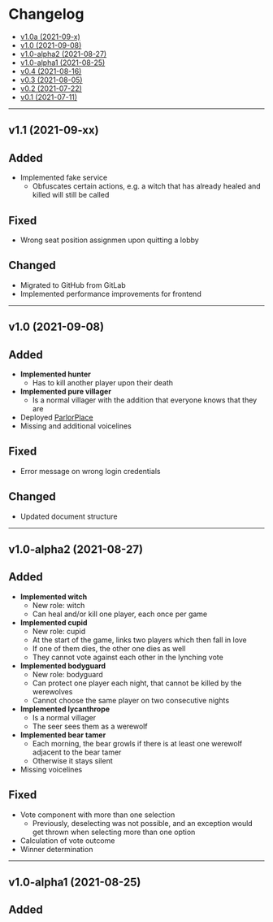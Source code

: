 # Changelog

- [v1.0a (2021-09-x)](#v1.0a)
- [v1.0 (2021-09-08)](#v1.0)
- [v1.0-alpha2 (2021-08-27)](#v1.0-alpha2)
- [v1.0-alpha1 (2021-08-25)](#v1.0-alpha1)
- [v0.4 (2021-08-16)](#v0.4)
- [v0.3 (2021-08-05)](#v0.3)
- [v0.2 (2021-07-22)](#v0.2)
- [v0.1 (2021-07-11)](#v0.1)

---

## v1.1 (2021-09-xx)
<a name="v1.0a"></a>

## Added

- Implemented fake service
  - Obfuscates certain actions, e.g. a witch that has already healed and killed will still be called

## Fixed

- Wrong seat position assignmen upon quitting a lobby

## Changed

- Migrated to GitHub from GitLab
- Implemented performance improvements for frontend

---

## v1.0 (2021-09-08)
<a name="v1.0"></a>

## Added

- **Implemented hunter**
  - Has to kill another player upon their death
- **Implemented pure villager**
  - Is a normal villager with the addition that everyone knows that they are
- Deployed [ParlorPlace](https://parlorplace.fschoen.com)
- Missing and additional voicelines

## Fixed

- Error message on wrong login credentials

## Changed

- Updated document structure

---

## v1.0-alpha2 (2021-08-27)
<a name="v1.0-alpha2"></a>

## Added

- **Implemented witch**
  - New role: witch
  - Can heal and/or kill one player, each once per game
- **Implemented cupid**
  - New role: cupid
  - At the start of the game, links two players which then fall in love
  - If one of them dies, the other one dies as well
  - They cannot vote against each other in the lynching vote
- **Implemented bodyguard**
  - New role: bodyguard
  - Can protect one player each night, that cannot be killed by the werewolves
  - Cannot choose the same player on two consecutive nights
- **Implemented lycanthrope**
  - Is a normal villager
  - The seer sees them as a werewolf
- **Implemented bear tamer**
  - Each morning, the bear growls if there is at least one werewolf adjacent to the bear tamer
  - Otherwise it stays silent
- Missing voicelines

## Fixed

- Vote component with more than one selection
  - Previously, deselecting was not possible, and an exception would get thrown when selecting more than one option
- Calculation of vote outcome
- Winner determination

---

## v1.0-alpha1 (2021-08-25)
<a name="v1.0-alpha1"></a>

## Added
